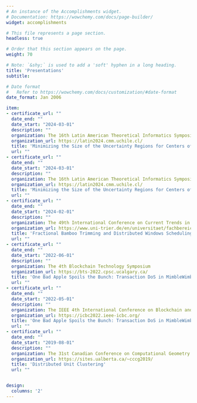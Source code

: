 ```yaml
---
# An instance of the Accomplishments widget.
# Documentation: https://wowchemy.com/docs/page-builder/
widget: accomplishments

# This file represents a page section.
headless: true

# Order that this section appears on the page.
weight: 70

# Note: `&shy;` is used to add a 'soft' hyphen in a long heading.
title: 'Presentations'
subtitle:

# Date format
#   Refer to https://wowchemy.com/docs/customization/#date-format
date_format: Jan 2006

item:
- certificate_url: ""
  date_end: ""
  date_start: "2024-03-01"
  description: ""
  organization: The 16th Latin American Theoretical Informatics Symposium
  organization_url: https://latin2024.cmm.uchile.cl/
  title: 'Minimizing the Size of the Uncertainty Regions for Centers of Moving Entities'
  url: ""
- certificate_url: ""
  date_end: ""
  date_start: "2024-03-01"
  description: ""
  organization: The 16th Latin American Theoretical Informatics Symposium
  organization_url: https://latin2024.cmm.uchile.cl/
  title: 'Minimizing the Size of the Uncertainty Regions for Centers of Moving Entities'
  url: ""
- certificate_url: ""
  date_end: ""
  date_start: "2024-02-01"
  description: ""
  organization: The 49th International Conference on Current Trends in Theory and Practice of Computer Science
  organization_url: https://www.uni-trier.de/en/universitaet/fachbereiche-faecher/fachbereich-iv/faecher/informatikwissenschaften/professuren/theoretische-informatik/research/conferences-and-workshops/sofsem-2024
  title: 'Fractional Bamboo Trimming and Distributed Windows Scheduling'
  url: ""
- certificate_url: ""
  date_end: ""
  date_start: "2022-06-01"
  description: ""
  organization: The 4th Blockchain Technology Symposium
  organization_url: https://bts-2022.cpsc.ucalgary.ca/
  title: 'One Bad Apple Spoils the Bunch: Transaction DoS in MimbleWimble Blockchains'
  url: ""
- certificate_url: ""
  date_end: ""
  date_start: "2022-05-01"
  description: ""
  organization: The IEEE 4th International Conference on Blockchain and Cryptocurrency
  organization_url: https://icbc2022.ieee-icbc.org/
  title: 'One Bad Apple Spoils the Bunch: Transaction DoS in MimbleWimble Blockchains'
  url: ""
- certificate_url: ""
  date_end: ""
  date_start: "2019-08-01"
  description: ""
  organization: The 31st Canadian Conference on Computational Geometry
  organization_url: https://sites.ualberta.ca/~cccg2019/
  title: 'Distributed Unit Clustering'
  url: ""


design:
  columns: '2' 
---
```

